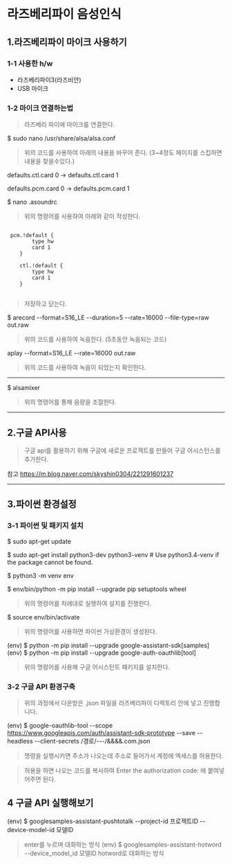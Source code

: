라즈베리파이 음성인식 
=============


## 1.라즈베리파이 마이크 사용하기

### 1-1 사용한 h/w

- 라즈베리파이3(라즈비안)
- USB 마이크

### 1-2 마이크 연결하는법
> 라즈베리 파이에 마이크를 연결한다.



$ sudo nano /usr/share/alsa/alsa.conf

> 위의 코드를 사용하여 아래의 내용을 바꾸어 준다. (3~4정도 페이지를 스킵하면 내용을 찾을수있다.)

defaults.ctl.card 0  ->  defaults.ctl.card 1

defaults.pcm.card 0  ->  defaults.pcm.card 1


$ nano .asoundrc
> 위의 명령어를 사용하여 아래와 같이 작성한다.
<pre><code>
 pcm.!default {
        type hw
        card 1
    }

    ctl.!default {
        type hw
        card 1
    }
    
</code></pre>

> 저장하고 닫는다.



$ arecord --format=S16_LE --duration=5 --rate=16000 --file-type=raw out.raw

> 위의 코드를 사용하여 녹음한다. (5초동안 녹음되는 코드)

aplay --format=S16_LE --rate=16000 out.raw

> 위의 코드를 사용하여 녹음이 되었는지 확인한다.


----------------

$ alsamixer

> 위의 명령어를 통해 음량을 조절한다.

----------------

## 2.구글 API사용
> 구글 api를 활용하기 위해 구글에 새로운 프로젝트를 만들어 구글 어시스턴스를 추가한다.


참고 https://m.blog.naver.com/skyshin0304/221291601237


----------------

## 3.파이썬 환경설정
### 3-1 파이썬 및 패키지 설치

$ sudo apt-get update

$ sudo apt-get install python3-dev python3-venv # Use python3.4-venv if the package cannot be found.

$ python3 -m venv env

$ env/bin/python -m pip install --upgrade pip setuptools wheel

> 위의 명령어를 차례대로 실행하여 설치를 진행한다.

$ source env/bin/activate

> 위의 명령어를 사용하면 파이썬 가상환경이 생성된다.

(env) $ python -m pip install --upgrade google-assistant-sdk[samples]
(env) $ python -m pip install --upgrade google-auth-oauthlib[tool]

> 위의 명령어를 사용해 구글 어시스턴트 패키지를 설치한다.

### 3-2 구글 API 환경구축

> 위의 과정에서 다운받은 .json 파일을 라즈베리파이 디렉토리 안에 넣고 진행합니다.

(env) $ google-oauthlib-tool --scope https://www.googleapis.com/auth/assistant-sdk-prototype --save --headless --client-secrets /경로/---/&&&&.com.json 

> 명령을 실행시키면 주소가 나오는데 주소로 들어가서 계정에 엑세스를 허용한다.

> 허용을 하면 나오는 코드를 복사하여 Enter the authorization code: 에 붙여넣어주면 된다.

## 4 구글 API 실행해보기

(env) $ googlesamples-assistant-pushtotalk --project-id 프로젝트ID --device-model-id 모델ID
> enter를 누르며 대화하는 방식
(env) $ googlesamples-assistant-hotword --device_model_id 모델ID
> hotword로 대화하는 방식









